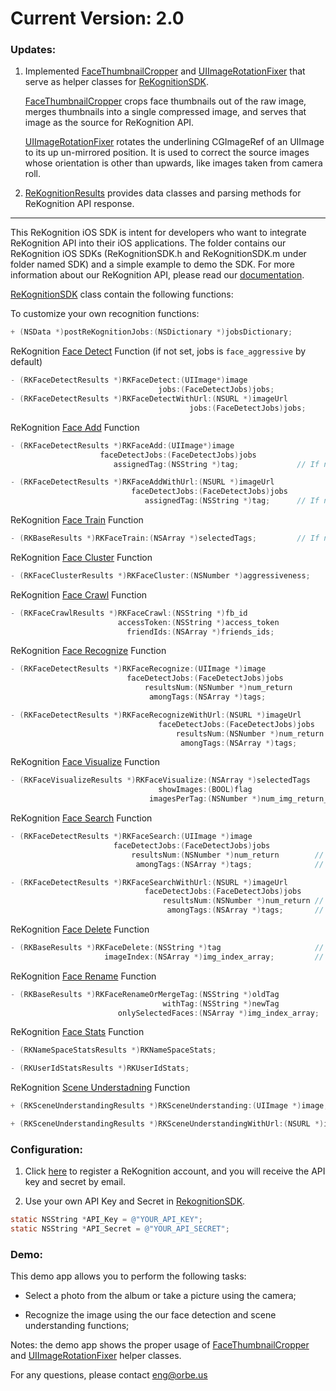 # Current Version: 2.0

### Updates:

1. Implemented [FaceThumbnailCropper][1] and [UIImageRotationFixer][2] that serve as helper classes for [ReKognitionSDK][3].

   [FaceThumbnailCropper][1] crops face thumbnails out of the raw image, merges thumbnails into a single compressed image, and serves that image as the source for ReKognition API.

   [UIImageRotationFixer][2] rotates the underlining CGImageRef of an UIImage to its up un-mirrored position. It is used to correct the source images whose orientation is other than upwards, like images taken from camera roll.

2. [ReKognitionResults][4] provides data classes and parsing methods for ReKognition API response.

[1]: https://github.com/orbeus/ReKognition_iOS_SDK/blob/master/Rekognition_iOS_SDK/SDK/FaceThumbnailCropper.h
[2]: https://github.com/orbeus/ReKognition_iOS_SDK/blob/master/Rekognition_iOS_SDK/SDK/UIImageRotationFixer.h
[3]: https://github.com/orbeus/ReKognition_iOS_SDK/blob/master/Rekognition_iOS_SDK/SDK/ReKognitionSDK.h
[4]: https://github.com/orbeus/ReKognition_iOS_SDK/blob/master/Rekognition_iOS_SDK/SDK/ReKognitionResults.h

-----------------------------
This ReKognition iOS SDK is intent for developers who want to integrate ReKognition API into their 
iOS applications. The folder contains our ReKognition iOS SDKs (ReKognitionSDK.h and ReKognitionSDK.m under folder named SDK) and 
a simple example to demo the SDK. For more information about our ReKognition API, please read our 
[documentation](http://v2.rekognition.com/developer/docs).

[ReKognitionSDK][3] class contain the following functions:

To customize your own recognition functions:
```objective-c
+ (NSData *)postReKognitionJobs:(NSDictionary *)jobsDictionary;
```

ReKognition [Face Detect](http://rekognition.com/developer/docs#facedetect) Function (if not set, jobs is `face_aggressive` by default)
```objective-c
- (RKFaceDetectResults *)RKFaceDetect:(UIImage*)image
                                 jobs:(FaceDetectJobs)jobs;
- (RKFaceDetectResults *)RKFaceDetectWithUrl:(NSURL *)imageUrl
                                        jobs:(FaceDetectJobs)jobs;
```

ReKognition [Face Add](http://rekognition.com/developer/docs#faceadd) Function
```objective-c
- (RKFaceDetectResults *)RKFaceAdd:(UIImage*)image
                    faceDetectJobs:(FaceDetectJobs)jobs
                       assignedTag:(NSString *)tag;             // If nil, assigned to untagged group

- (RKFaceDetectResults *)RKFaceAddWithUrl:(NSURL *)imageUrl
                           faceDetectJobs:(FaceDetectJobs)jobs
                              assignedTag:(NSString *)tag;      // If nil, assigned to untagged group
```

ReKognition [Face Train](http://rekognition.com/developer/docs#facetrain) Function
```objective-c
- (RKBaseResults *)RKFaceTrain:(NSArray *)selectedTags;         // If nil, train all tags
```

ReKognition [Face Cluster](http://rekognition.com/developer/docs#facecluster) Function
```objective-c
- (RKFaceClusterResults *)RKFaceCluster:(NSNumber *)aggressiveness;     // If nil, use 40
```

ReKognition [Face Crawl](http://rekognition.com/developer/docs#facecrawl) Function
```objective-c
- (RKFaceCrawlResults *)RKFaceCrawl:(NSString *)fb_id
                        accessToken:(NSString *)access_token
                          friendIds:(NSArray *)friends_ids;
```

ReKognition [Face Recognize](http://rekognition.com/developer/docs#facerecognize) Function
```objective-c
- (RKFaceDetectResults *)RKFaceRecognize:(UIImage *)image
                          faceDetectJobs:(FaceDetectJobs)jobs
                              resultsNum:(NSNumber *)num_return         // If nil, return 3 results
                               amongTags:(NSArray *)tags;               // If nil, recognize among all tags

- (RKFaceDetectResults *)RKFaceRecognizeWithUrl:(NSURL *)imageUrl
                                 faceDetectJobs:(FaceDetectJobs)jobs
                                     resultsNum:(NSNumber *)num_return  // If nil, returns 3 retuls
                                      amongTags:(NSArray *)tags;        // If nil, recognize among all tags
```

ReKognition [Face Visualize](http://rekognition.com/developer/docs#facevirtualize) Function
```objective-c
- (RKFaceVisualizeResults *)RKFaceVisualize:(NSArray *)selectedTags             // If nil, return all tags
                                 showImages:(BOOL)flag
                               imagesPerTag:(NSNumber *)num_img_return_pertag;  // If nil, return all images
```

ReKognition [Face Search](http://rekognition.com/developer/docs#facesearch) Function
```objective-c
- (RKFaceDetectResults *)RKFaceSearch:(UIImage *)image
                       faceDetectJobs:(FaceDetectJobs)jobs
                           resultsNum:(NSNumber *)num_return        // If nil, return all results
                            amongTags:(NSArray *)tags;              // If nil, search among all tags

- (RKFaceDetectResults *)RKFaceSearchWithUrl:(NSURL *)imageUrl
                              faceDetectJobs:(FaceDetectJobs)jobs
                                  resultsNum:(NSNumber *)num_return // If nil, return all results
                                   amongTags:(NSArray *)tags;       // If nil, search among all tags
```

ReKognition [Face Delete](http://rekognition.com/developer/docs#facedelete) Function
```objective-c
- (RKBaseResults *)RKFaceDelete:(NSString *)tag                     // If nil, entire user_id is removed
                     imageIndex:(NSArray *)img_index_array;         // If nil, entire tag is removed
```

ReKognition [Face Rename](http://rekognition.com/developer/docs#facerename) Function
```objective-c
- (RKBaseResults *)RKFaceRenameOrMergeTag:(NSString *)oldTag
                                  withTag:(NSString *)newTag
                        onlySelectedFaces:(NSArray *)img_index_array;    // If nil, rename all images under the tag
```

ReKognition [Face Stats](http://rekognition.com/developer/docs#facestats) Function
```objective-c
- (RKNameSpaceStatsResults *)RKNameSpaceStats;

- (RKUserIdStatsResults *)RKUserIdStats;
```

ReKognition [Scene Understadning](http://rekognition.com/developer/docs#scenecatagorize) Function
```objective-c
+ (RKSceneUnderstandingResults *)RKSceneUnderstanding:(UIImage *)image;

+ (RKSceneUnderstandingResults *)RKSceneUnderstandingWithUrl:(NSURL *)imageUrl;
```

### Configuration:
1. Click [here](http://v2.rekognition.com/user/create) to register a ReKognition account, and you will receive the API key and secret by email.

2. Use your own API Key and Secret in [RekognitionSDK][3].

```objective-c 
static NSString *API_Key = @"YOUR_API_KEY";
static NSString *API_Secret = @"YOUR_API_SECRET";
```

### Demo: 
This demo app allows you to perform the following tasks:

* Select a photo from the album or take a picture using the camera;

* Recognize the image using the our face detection and scene understanding functions;

Notes: the demo app shows the proper usage of [FaceThumbnailCropper][1] and [UIImageRotationFixer][2] helper classes.

For any questions, please contact eng@orbe.us
